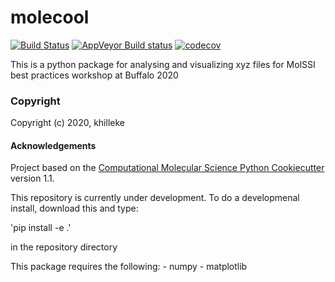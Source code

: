 molecool
==============================
[//]: # (Badges)
[![Build Status](https://travis-ci.com/khilleke/molecool.svg?branch=master)](https://travis-ci.com/khilleke/molecool)
[![AppVeyor Build status](https://ci.appveyor.com/api/projects/status/REPLACE_WITH_APPVEYOR_LINK/branch/master?svg=true)](https://ci.appveyor.com/project/REPLACE_WITH_OWNER_ACCOUNT/molecool/branch/master)
[![codecov](https://codecov.io/gh/khilleke/molecool/branch/master/graph/badge.svg)](https://codecov.io/gh/khilleke/molecool)

This is a python package for analysing and visualizing xyz files for MolSSI best practices workshop at Buffalo 2020

### Copyright

Copyright (c) 2020, khilleke


#### Acknowledgements
 
Project based on the 
[Computational Molecular Science Python Cookiecutter](https://github.com/molssi/cookiecutter-cms) version 1.1.

This repository is currently under development. To do a developmenal install, download this and type:

'pip install -e .'

in the repository directory

This package requires the following:
	- numpy
	- matplotlib

